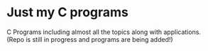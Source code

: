 # Just my C programs
C Programs including almost all the topics along with applications.<br>
(Repo is still in progress and programs are being added!)
